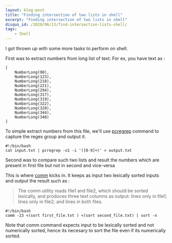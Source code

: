 ```yaml
---
layout: blog-post
title: "Finding intersection of two lists in shell"
excerpt: "Finding intersection of two lists in shell"
disqus_id: /2020/06/13/find-intersection-lists-shell/
tags:
    - Shell
---
```


I got thrown up with some more tasks to perform on shell.

First was to extract numbers from long list of text. For ex, you have text as :

```console
[
	NumberLong(90),
	NumberLong(123),
	NumberLong(218),
	NumberLong(221),
	NumberLong(294),
	NumberLong(317),
	NumberLong(319),
	NumberLong(322),
	NumberLong(328),
	NumberLong(344),
	NumberLong(348)
]
```
To simple extract numbers from this file, we'll use [pcregrep](https://www.pcre.org/original/doc/html/pcregrep.html#:~:text=pcregrep%20searches%20files%20for%20character,regular%20expressions%20of%20Perl%205.&text=At%20least%20one%20of%20%2De,argument%20pattern%20must%20be%20provided.) command to capture the regex group and output it.

```shell
#!/bin/bash
cat input.txt | pcregrep -o1 -i '([0-9]+)' > output.txt
```

Second was to compare such two lists and result the numbers which are present in first file but not in second and vice-versa

This is where [comm](https://linux.die.net/man/1/comm) kicks in. It keeps as input two lexically sorted inputs and output the result such as :

> The comm utility reads file1 and file2, which should be sorted lexically, and produces three text columns as output:
> lines only in file1; lines only in file2; and lines in both files.


```shell
#!/bin/bash
comm -23 <(sort first_file.txt ) <(sort second_file.txt) | sort -n
```

Note that comm command expects input to be lexically sorted and not numerically sorted, hence its necesary to sort the file even if its numerically sorted.